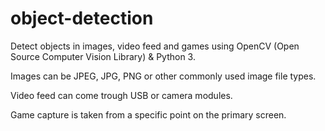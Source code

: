 # object-detection

Detect objects in images, video feed and games using OpenCV (Open Source Computer Vision Library) & Python 3. 

Images can be JPEG, JPG, PNG or other commonly used image file types.

Video feed can come trough USB or camera modules. 

Game capture is taken from a specific point on the primary screen.
